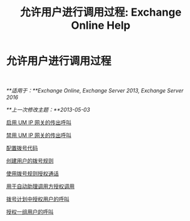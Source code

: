 ﻿---
title: '允许用户进行调用过程: Exchange Online Help'
TOCTitle: 允许用户进行调用过程
ms:assetid: 6997797d-4b79-4f6d-a89a-f36eea4e5ca4
ms:mtpsurl: https://technet.microsoft.com/zh-cn/library/JJ938011(v=EXCHG.150)
ms:contentKeyID: 52061376
ms.date: 05/23/2018
mtps_version: v=EXCHG.150
ms.translationtype: MT
---

# 允许用户进行调用过程

 

_**适用于：**Exchange Online, Exchange Server 2013, Exchange Server 2016_

_**上一次修改主题：**2013-05-03_

[启用 UM IP 网关的传出呼叫](enable-outgoing-calls-on-um-ip-gateways-exchange-2013-help.md)

[禁用 UM IP 网关的传出呼叫](disable-outgoing-calls-on-um-ip-gateways-exchange-2013-help.md)

[配置拨号代码](configure-dial-codes-exchange-2013-help.md)

[创建用户的拨号规则](create-dialing-rules-for-users-exchange-2013-help.md)

[使用拨号规则授权通话](authorize-calls-using-dialing-rules-exchange-2013-help.md)

[用于自动助理调用方授权调用](authorize-calls-for-auto-attendant-callers-exchange-2013-help.md)

[拨号计划中授权用户的呼叫](authorize-calls-for-users-in-a-dial-plan-exchange-2013-help.md)

[授权一组用户的呼叫](authorize-calls-for-a-group-of-users-exchange-2013-help.md)

